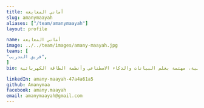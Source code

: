 ```yaml
---
title: أماني المعايعة
slug: amanymaayah
aliases: ["/team/amanymaayah"]
layout: profile

name: أماني المعايعة
image: ../../team/images/amany-maayah.jpg
teams: [
"فريق التدريب",
]
bio: مدربة ومرشدة، طالبة هندسة كهرباء في الجامعة الأردنية، مهتمة بعلم البيانات والذكاء الاصطناعي وأنظمة الطاقة الكهربائية

linkedIn: amany-maayah-47a4a61a5
github: Amanymaa
facebook: amany.maayah
email: amanymaayah@gmail.com
---
```


